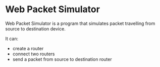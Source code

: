 # Web Packet Simulator
 
Web Packet Simulator is a program that simulates packet travelling from source to destination device.

It can:
- create a router
- connect two routers
- send a packet from source to destination router
